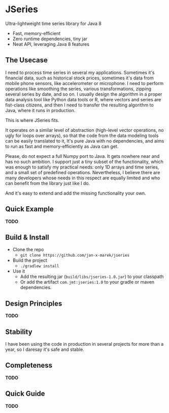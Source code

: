 # JSeries

Ultra-lightweight time series library for Java 8

* Fast, memory-efficient
* Zero runtime dependencies, tiny jar
* Neat API, leveraging Java 8 features

## The Usecase

I need to process time series in several my applications. 
Sometimes it's financial data, such as historical stock prices,
sometimes it's data from mobile phone sensors, like accelerometer or microphone.
I need to perform operations like smoothing the series, various transformations,
zipping several series by date, and so on. I usually design the algorithm in 
a proper data analysis tool like Python data tools or R, where vectors and 
series are fist-class citizens, and then I need to transfer the resulting algorithm to Java, 
where it runs in production. 

This is where JSeries fits.

It operates on a similar level of abstraction
(high-level vector operations, no ugly for loops over arrays), 
so that the code from the data modeling tools can be easily translated to it,
It's pure Java with no dependencies, and aims to run as fast and memory-efficiently as Java can get.

Please, do not expect a full Numpy port to Java. It gets nowhere near and has no such ambition. 
I support just a tiny subset of the functionality, which was enough to satisfy my practical needs: 
only 1D arrays and time series, and a small set of predefined operations. 
Nevertheless, I believe there are many developers whose needs in this respect are equally limited and 
who can benefit from the library just like I do.

And it's easy to extend and add the missing functionality your own.

## Quick Example

**TODO**

## Build & Install

* Clone the repo
  * ``git clone https://github.com/jan-x-marek/jseries``
* Build the project
  * ``./gradlew install``
* Use it
  * Add the resulting jar (``build/libs/jseries-1.0.jar``) to your classpath
  * Or add the artifact ``com.jmt:jseries:1.0`` to your gradle or maven dependencies.  

## Design Principles

**TODO**

## Stability

I have been using the code in production in several projects for more than a year, so I daresay it's safe and stable.

## Completeness

**TODO**

## Quick Guide 
 
**TODO**

